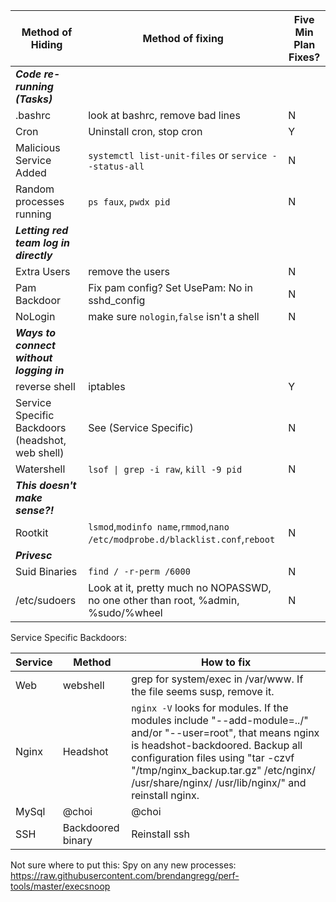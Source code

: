 | Method of Hiding | Method of fixing | Five Min Plan Fixes?  |
|----------|------------------------|---|
| ***Code re-running (Tasks)*** | | |
| .bashrc       | look at bashrc, remove bad lines |  N |
| Cron | Uninstall cron, stop cron  | Y |
| Malicious Service Added | `systemctl list-unit-files` or `service --status-all`  | N  |
| Random processes running | `ps faux`, `pwdx pid` | N |
| ***Letting red team log in directly*** | | |
| Extra Users | remove the users  | N  |
| Pam Backdoor | Fix pam config? Set UsePam: No in sshd_config  | N  |
| NoLogin | make sure `nologin`,`false` isn't a shell| N |
| ***Ways to connect without logging in*** | | |
| reverse shell | iptables | Y  |
| Service Specific Backdoors (headshot, web shell) | See (Service Specific)  | N |
| Watershell | `lsof \| grep -i raw`, `kill -9 pid` | N |
| ***This doesn't make sense?!***| | | 
| Rootkit | `lsmod`,`modinfo name`,`rmmod`,`nano /etc/modprobe.d/blacklist.conf`,`reboot`  | N |
| ***Privesc*** | | |
| Suid Binaries | `find / -r-perm /6000` | N |
| /etc/sudoers | Look at it, pretty much no NOPASSWD, no one other than root, %admin, %sudo/%wheel  | N | 

Service Specific Backdoors:

| Service | Method | How to fix  |
|----------|------------------------|----------|
| Web | webshell | grep for system/exec in /var/www. If the file seems susp, remove it. |
| Nginx | Headshot | `nginx -V` looks for modules. If the modules include "--add-module=../" and/or "--user=root", that means nginx is headshot-backdoored. Backup all configuration files using "tar -czvf "/tmp/nginx_backup.tar.gz" /etc/nginx/ /usr/share/nginx/ /usr/lib/nginx/" and reinstall nginx. |
| MySql | @choi | @choi | 
| SSH | Backdoored binary | Reinstall ssh |

Not sure where to put this:
Spy on any new processes:
https://raw.githubusercontent.com/brendangregg/perf-tools/master/execsnoop

